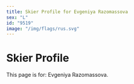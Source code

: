 ```yaml
---
title: Skier Profile for Evgeniya Razomassova
sex: "L"
id: "9519"
image: "/img/flags/rus.svg" 
---
```


# Skier Profile

This page is for: Evgeniya Razomassova.
    